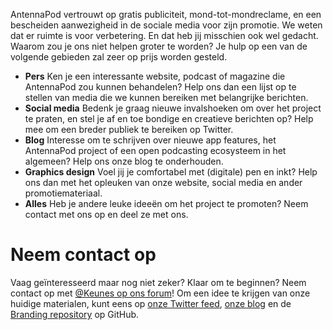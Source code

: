 AntennaPod vertrouwt op gratis publiciteit, mond-tot-mondreclame, en een
bescheiden aanwezigheid in de sociale media voor zijn promotie. We weten dat er
ruimte is voor verbetering. En dat heb jij misschien ook wel gedacht. Waarom zou
je ons niet helpen groter te worden? Je hulp op een van de volgende gebieden zal
zeer op prijs worden gesteld.

* **Pers** Ken je een interessante website, podcast of magazine die AntennaPod
zou kunnen behandelen? Help ons dan een lijst op te stellen van media die we
kunnen bereiken met belangrijke berichten.
* **Social media** Bedenk je graag nieuwe invalshoeken om over het project te
praten, en stel je af en toe bondige en creatieve berichten op? Help mee om een
breder publiek te bereiken op Twitter.
* **Blog** Interesse om te schrijven over nieuwe app features, het AntennaPod
project of een open podcasting ecosysteem in het algemeen? Help ons onze blog te
onderhouden.
* **Graphics design** Voel jij je comfortabel met (digitale) pen en inkt? Help
ons dan met het opleuken van onze website, social media en ander
promotiemateriaal.
* **Alles** Heb je andere leuke ideeën om het project te promoten? Neem contact
met ons op en deel ze met ons.

# Neem contact op

Vaag geïnteresseerd maar nog niet zeker? Klaar om te beginnen? Neem contact op
met [@Keunes op ons forum](https://forum.antennapod.org/u/keunes)! Om een idee
te krijgen van onze huidige materialen, kunt eens op [onze Twitter feed](https://www.twitter.com/antennapod),
[onze blog](/blog) en de [Branding repository](https://github.com/AntennaPod/Branding)
op GitHub.
